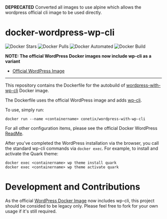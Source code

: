 **DEPRECATED**
Converted all images to use alpine which allows the wordpress official cli image to be used directly.

# docker-wordpress-wp-cli

![Docker Stars](https://img.shields.io/docker/stars/conetix/wordpress-with-wp-cli.svg)
![Docker Pulls](https://img.shields.io/docker/pulls/conetix/wordpress-with-wp-cli.svg)
![Docker Automated](https://img.shields.io/docker/automated/conetix/wordpress-with-wp-cli.svg)
![Docker Build](https://img.shields.io/docker/build/conetix/wordpress-with-wp-cli.svg)

**NOTE: The official WordPress Docker images now include wp-cli as a variant**
- [Official WordPress Image](https://hub.docker.com/_/wordpress/)

---

This repository contains the Dockerfile for the autobuild of [wordpress-with-wp-cli](https://hub.docker.com/r/conetix/wordpress-with-wp-cli/) Docker image.

The Dockerfile uses the official WordPress image and adds [wp-cli](http://wp-cli.org/).

To use, simply run:

    docker run --name <containername> conetix/wordpress-with-wp-cli

For all other configuration items, please see the official Docker WordPress [ReadMe](https://github.com/docker-library/docs/tree/master/wordpress).

After you've completed the WordPress installation via the browser, you call the standard wp-cli commands via `docker exec`. For example, to install and activate the Quark theme:

    docker exec <containername> wp theme install quark
    docker exec <containername> wp theme activate quark

# Development and Contributions

As the official [WordPress Docker Image](https://hub.docker.com/_/wordpress/) now includes wp-cli, this project should be consided to be legacy only. Please feel free to fork for your own usage if it's still required.
